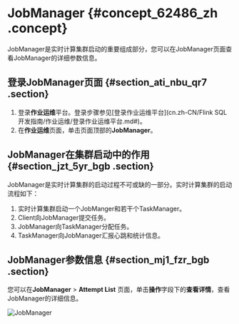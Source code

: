 # JobManager {#concept_62486_zh .concept}

JobManager是实时计算集群启动的重要组成部分，您可以在JobManager页面查看JobManager的详细参数信息。

## 登录JobManager页面 {#section_ati_nbu_qr7 .section}

1.  登录**作业运维**平台。登录步骤参见[登录作业运维平台](cn.zh-CN/Flink SQL开发指南/作业运维/登录作业运维平台.md#)。
2.  在**作业运维**页面，单击页面顶部的**JobManager**。

## JobManager在集群启动中的作用 {#section_jzt_5yr_bgb .section}

JobManager是实时计算集群的启动过程不可或缺的一部分。实时计算集群的启动流程如下：

1.  实时计算集群启动一个JobManger和若干个TaskManager。
2.  Client向JobManager提交任务。
3.  JobManager向TaskManager分配任务。
4.  TaskManager向JobManager汇报心跳和统计信息。

## JobManager参数信息 {#section_mj1_fzr_bgb .section}

您可以在**JobManager** \> **Attempt List** 页面，单击**操作**字段下的**查看详情**，查看JobManager的详细信息。

![JobManager](http://static-aliyun-doc.oss-cn-hangzhou.aliyuncs.com/assets/img/41070/156627250234011_zh-CN.png)

